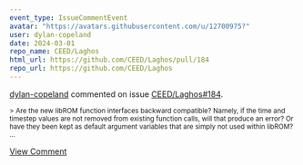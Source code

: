 ```yaml
---
event_type: IssueCommentEvent
avatar: "https://avatars.githubusercontent.com/u/12700975?"
user: dylan-copeland
date: 2024-03-01
repo_name: CEED/Laghos
html_url: https://github.com/CEED/Laghos/pull/184
repo_url: https://github.com/CEED/Laghos
---
```


<a href='https://github.com/dylan-copeland' target='_blank'>dylan-copeland</a> commented on issue <a href='https://github.com/CEED/Laghos/pull/184' target='_blank'>CEED/Laghos#184</a>.

<small>> Are the new libROM function interfaces backward compatible? Namely, if the time and timestep values are not removed from existing function calls, will that produce an error? Or have they been kept as default argument variables that are simply not used within libROM?...</small>

<a href='https://github.com/CEED/Laghos/pull/184' target='_blank'>View Comment</a>